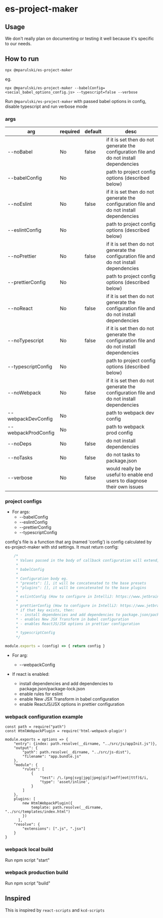 # es-project-maker

## Usage 
We don't really plan on documenting or testing it well because it's specific to our needs.

## How to run 
```
npx @mparulski/es-project-maker
```
eg.
```
npx @mparulski/es-project-maker --babelConfig=<secial_babel_options_config.js> --typescript=false --verbose
```

Run `@mparulski/es-project-maker` with passed babel options in config, disable typescript and run verbose mode

### args
| arg                | required | default | desc |
|--------------------|----------|---------| -----|
| --noBabel          | No       | false | if it is set then do not generate the configuration file and do not install dependencies |
| --babelConfig      | No       |       | path to project config options (described below) |
| --noEslint         | No       | false | if it is set then do not generate the configuration file and do not install dependencies |
| --eslintConfig     | No       |       | path to project config options (described below) |
| --noPrettier       | No       | false | if it is set then do not generate the configuration file and do not install dependencies |
| --prettierConfig   | No       |       | path to project config options (described below) |
| --noReact          | No       | false | if it is set then do not generate the configuration file and do not install dependencies |
| --noTypescript     | No       | false | if it is set then do not generate the configuration file and do not install dependencies |
| --typescriptConfig | No       |       | path to project config options (described below) |
| --noWebpack        | No       | false | if it is set then do not generate the configuration file and do not install dependencies |
| --webpackDevConfig | No       |       | path to webpack dev config |
| --webpackProdConfig| No       |       | path to webpack prod config |
| --noDeps           | No       | false | do not install dependencies |
| --noTasks          | No       | false | do not tasks to package.json |
| --verbose          | No       | false | would really be useful to enable end users to diagnose their own issues |

### project configs

- For args: 
  - --babelConfig
  - --eslintConfig
  - --prettierConfig
  - --typescriptConfig

config's file is a function that arg (named 'config') is config calculated by es-project-maker with std settings. It must return config:

```js
    /*
     * Values passed in the body of callback configuration will extend, delete or overwrite default values
     * 
     * babelConfig
     *
     * Configuration body eg.
     * "presets": [], it will be concatenated to the base presets
     * "plugins": [], it will be concatenated to the base plugins
     * 
     * eslintConfig (How to configure in IntelliJ: https://www.jetbrains.com/help/idea/eslint.html)
     * 
     * prettierConfig (How to configure in IntelliJ: https://www.jetbrains.com/help/idea/prettier.html#ws_prettier_install)
     * if that key exists, then:  
     * - install dependencies and add dependencies to package.json/package-lock.json
     * - enables New JSX Transform in babel configuration
     * - enables ReactJS/JSX options in prettier configuration
     *
     * typescriptConfig
     */

module.exports = (config) => { return config }
```

- For arg:

  - --webpackConfig

- If react is enabled:
    - install dependencies and add dependencies to package.json/package-lock.json
    - enable rules for eslint
    - enable New JSX Transform in babel configuration
    - enable ReactJS/JSX options in prettier configuration


### webpack configuration example

```
const path = require("path")
const HtmlWebpackPlugin = require('html-webpack-plugin')

module.exports = options => {
    "entry": {index: path.resolve(__dirname, "../src/js/appInit.js")},
    "output": {
        "path": path.resolve(__dirname, "../src/js-dist"),
        "filename": "app.bundle.js"
    },
    "module": {
        "rules": [            
            {
                "test": /\.(png|svg|jpg|jpeg|gif|woff|eot|ttf)$/i,
                "type": 'asset/inline',
            }
        ]
    },
    plugins: [
        new HtmlWebpackPlugin({
            template: path.resolve(__dirname, "../src/templates/index.html")
        })
      ],
    "resolve": {
        "extensions": [".js", ".jsx"]
    }
}
```

### webpack local build
Run npm script "start"

### webpack production build
Run npm script "build" 

## Inspired 
This is inspired by `react-scripts` and `kcd-scripts`